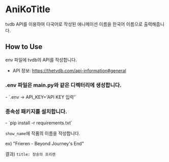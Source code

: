 # AniKoTitle
tvdb API를 이용하여 다국어로 작성된 애니메이션 이름을 한국어 이름으로 출력해줍니다.


## How to Use
env 파일에 tvdb의 API를 작성합니다.
- API 정보: https://thetvdb.com/api-information#general

<h3>.env 파일은 main.py와 같은 디렉터리에 생성합니다.</h3>
- `.env -> API_KEY='API KEY 입력'`


<h3>종속성 패키지를 설치합니다.</h3>
- `pip install -r requirements.txt`

`show_name`에 작품의 이름을 작성합니다.

ex) "Frieren - Beyond Journey's End"

결과) `title: 장송의 프리렌`
